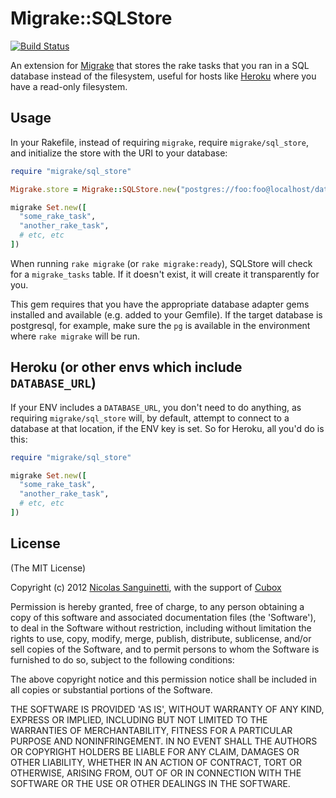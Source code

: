 # Migrake::SQLStore

[![Build Status](https://secure.travis-ci.org/foca/migrake-sql_store.png?branch=master)](http://travis-ci.org/foca/migrake-sql_store)

An extension for [Migrake][migrake] that stores the rake tasks that you ran in a
SQL database instead of the filesystem, useful for hosts like [Heroku][heroku]
where you have a read-only filesystem.

[migrake]: http://github.com/foca/migrake
[heroku]:  http://heroku.com

## Usage

In your Rakefile, instead of requiring `migrake`, require `migrake/sql_store`,
and initialize the store with the URI to your database:

``` ruby
require "migrake/sql_store"

Migrake.store = Migrake::SQLStore.new("postgres://foo:foo@localhost/database")

migrake Set.new([
  "some_rake_task",
  "another_rake_task",
  # etc, etc
])
```

When running `rake migrake` (or `rake migrake:ready`), SQLStore will check for a
`migrake_tasks` table. If it doesn't exist, it will create it transparently for
you.

This gem requires that you have the appropriate database adapter gems installed
and available (e.g. added to your Gemfile). If the target database is
postgresql, for example, make sure the `pg` is available in the environment
where `rake migrake` will be run.

## Heroku (or other envs which include `DATABASE_URL`)

If your ENV includes a `DATABASE_URL`, you don't need to do anything, as
requiring `migrake/sql_store` will, by default, attempt to connect to a database
at that location, if the ENV key is set. So for Heroku, all you'd do is this:

``` ruby
require "migrake/sql_store"

migrake Set.new([
  "some_rake_task",
  "another_rake_task",
  # etc, etc
])
```

## License

(The MIT License)

Copyright (c) 2012 [Nicolas Sanguinetti][me], with the support of [Cubox][cubox]

Permission is hereby granted, free of charge, to any person obtaining
a copy of this software and associated documentation files (the
'Software'), to deal in the Software without restriction, including
without limitation the rights to use, copy, modify, merge, publish,
distribute, sublicense, and/or sell copies of the Software, and to
permit persons to whom the Software is furnished to do so, subject to
the following conditions:

The above copyright notice and this permission notice shall be
included in all copies or substantial portions of the Software.

THE SOFTWARE IS PROVIDED 'AS IS', WITHOUT WARRANTY OF ANY KIND,
EXPRESS OR IMPLIED, INCLUDING BUT NOT LIMITED TO THE WARRANTIES OF
MERCHANTABILITY, FITNESS FOR A PARTICULAR PURPOSE AND NONINFRINGEMENT.
IN NO EVENT SHALL THE AUTHORS OR COPYRIGHT HOLDERS BE LIABLE FOR ANY
CLAIM, DAMAGES OR OTHER LIABILITY, WHETHER IN AN ACTION OF CONTRACT,
TORT OR OTHERWISE, ARISING FROM, OUT OF OR IN CONNECTION WITH THE
SOFTWARE OR THE USE OR OTHER DEALINGS IN THE SOFTWARE.

[me]:    http://nicolassanguinetti.info
[cubox]: http://cuboxlabs.com
